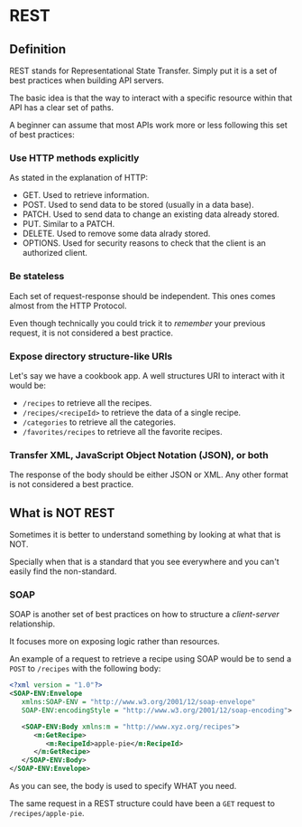# REST

## Definition

REST stands for Representational State Transfer. Simply put it is a set of best practices when building API servers.

The basic idea is that the way to interact with a specific resource within that API has a clear set of paths.

A beginner can assume that most APIs work more or less following this set of best practices:

### Use HTTP methods explicitly

As stated in the explanation of HTTP:

* GET. Used to retrieve information.
* POST. Used to send data to be stored (usually in a data base).
* PATCH. Used to send data to change an existing data already stored.
* PUT. Similar to a PATCH.
* DELETE. Used to remove some data alrady stored.
* OPTIONS. Used for security reasons to check that the client is an authorized client.

### Be stateless

Each set of request-response should be independent. This ones comes almost from the HTTP Protocol.

Even though technically you could trick it to *remember* your previous request, it is not considered a best practice.

### Expose directory structure-like URIs

Let's say we have a cookbook app. A well structures URI to interact with it would be:

* `/recipes` to retrieve all the recipes.
* `/recipes/<recipeId>` to retrieve the data of a single recipe.
* `/categories` to retrieve all the categories.
* `/favorites/recipes` to retrieve all the favorite recipes.

### Transfer XML, JavaScript Object Notation (JSON), or both

The response of the body should be either JSON or XML. Any other format is not considered a best practice.

## What is NOT REST

Sometimes it is better to understand something by looking at what that is NOT.

Specially when that is a standard that you see everywhere and you can't easily find the non-standard.

### SOAP

SOAP is another set of best practices on how to structure a *client-server* relationship.

It focuses more on exposing logic rather than resources.

An example of a request to retrieve a recipe using SOAP would be to send a `POST` to `/recipes` with the following body:

```xml
<?xml version = "1.0"?>
<SOAP-ENV:Envelope
   xmlns:SOAP-ENV = "http://www.w3.org/2001/12/soap-envelope"
   SOAP-ENV:encodingStyle = "http://www.w3.org/2001/12/soap-encoding">

   <SOAP-ENV:Body xmlns:m = "http://www.xyz.org/recipes">
      <m:GetRecipe>
         <m:RecipeId>apple-pie</m:RecipeId>
      </m:GetRecipe>
   </SOAP-ENV:Body>
</SOAP-ENV:Envelope>
```

As you can see, the body is used to specify WHAT you need.

The same request in a REST structure could have been a `GET` request to `/recipes/apple-pie`.
